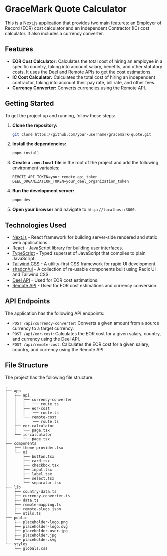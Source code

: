 # GraceMark Quote Calculator

This is a Next.js application that provides two main features: an Employer of Record (EOR) cost calculator and an Independent Contractor (IC) cost calculator. It also includes a currency converter.

## Features

- **EOR Cost Calculator:** Calculates the total cost of hiring an employee in a specific country, taking into account salary, benefits, and other statutory costs. It uses the Deel and Remote APIs to get the cost estimations.
- **IC Cost Calculator:** Calculates the total cost of hiring an independent contractor, taking into account their pay rate, bill rate, and other fees.
- **Currency Converter:** Converts currencies using the Remote API.

## Getting Started

To get the project up and running, follow these steps:

1. **Clone the repository:**
   ```bash
   git clone https://github.com/your-username/gracemark-quote.git
   ```
2. **Install the dependencies:**
   ```bash
   pnpm install
   ```
3. **Create a `.env.local` file** in the root of the project and add the following environment variables:
    ```
    REMOTE_API_TOKEN=your_remote_api_token
    DEEL_ORGANIZATION_TOKEN=your_deel_organization_token
    ```
4. **Run the development server:**
    ```bash
    pnpm dev
    ```
5. **Open your browser** and navigate to `http://localhost:3000`.

## Technologies Used

- [Next.js](https://nextjs.org/) - React framework for building server-side rendered and static web applications.
- [React](https://reactjs.org/) - JavaScript library for building user interfaces.
- [TypeScript](https://www.typescriptlang.org/) - Typed superset of JavaScript that compiles to plain JavaScript.
- [Tailwind CSS](https://tailwindcss.com/) - A utility-first CSS framework for rapid UI development.
- [shadcn/ui](https://ui.shadcn.com/) - A collection of re-usable components built using Radix UI and Tailwind CSS.
- [Deel API](https://developers.deel.com/) - Used for EOR cost estimations.
- [Remote API](https://developer.remote.com/) - Used for EOR cost estimations and currency conversion.

## API Endpoints

The application has the following API endpoints:

- `POST /api/currency-converter`: Converts a given amount from a source currency to a target currency.
- `POST /api/eor-cost`: Calculates the EOR cost for a given salary, country, and currency using the Deel API.
- `POST /api/remote-cost`: Calculates the EOR cost for a given salary, country, and currency using the Remote API.

## File Structure

The project has the following file structure:

```
.
├── app
│   ├── api
│   │   ├── currency-converter
│   │   │   └── route.ts
│   │   ├── eor-cost
│   │   │   └── route.ts
│   │   └── remote-cost
│   │       └── route.ts
│   ├── eor-calculator
│   │   └── page.tsx
│   └── ic-calculator
│       └── page.tsx
├── components
│   ├── theme-provider.tsx
│   └── ui
│       ├── button.tsx
│       ├── card.tsx
│       ├── checkbox.tsx
│       ├── input.tsx
│       ├── label.tsx
│       ├── select.tsx
│       └── separator.tsx
├── lib
│   ├── country-data.ts
│   ├── currency-converter.ts
│   ├── data.ts
│   ├── remote-mapping.ts
│   ├── remote-slugs.json
│   └── utils.ts
├── public
│   ├── placeholder-logo.png
│   ├── placeholder-logo.svg
│   ├── placeholder-user.jpg
│   ├── placeholder.jpg
│   └── placeholder.svg
└── styles
    └── globals.css
```